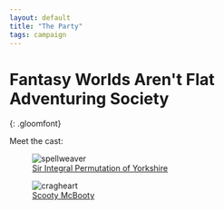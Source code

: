 ```yaml
---
layout: default
title: "The Party"
tags: campaign
---
```


# Fantasy Worlds Aren't Flat Adventuring Society
{: .gloomfont}


Meet the cast:

<figure class="class_icon">
  <img src="{{ site.baseurl }}/assets/img/class_icons/spellweaver_icon.png" alt="spellweaver">
  <figcaption><a href="{{ site.baseurl }}/party/sir_integral_permutation">Sir Integral Permutation of Yorkshire</a></figcaption>
</figure>

<figure class="class_icon">
  <img src="{{ site.baseurl }}/assets/img/class_icons/cragheart_icon.png" alt="cragheart">
  <figcaption><a href="{{ site.baseurl }}/party/scooty_mcbooty">Scooty McBooty</a></figcaption>
</figure>
